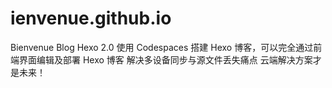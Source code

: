 # ienvenue.github.io
Bienvenue Blog Hexo 2.0
使用 Codespaces 搭建 Hexo 博客，可以完全通过前端界面编辑及部署 Hexo 博客
解决多设备同步与源文件丢失痛点
云端解决方案才是未来！
